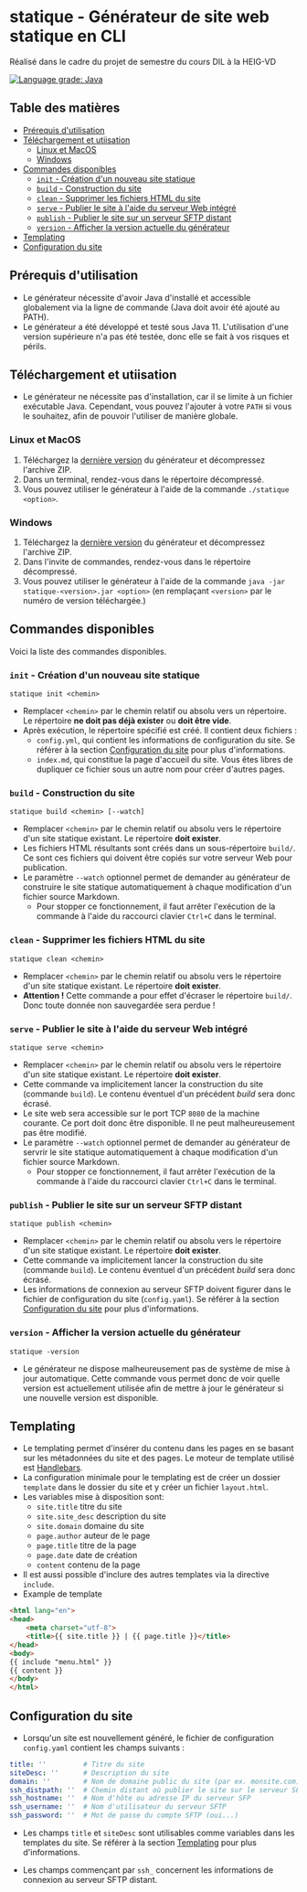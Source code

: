 # statique - Générateur de site web statique en CLI

Réalisé dans le cadre du projet de semestre du cours DIL à la HEIG-VD

[![Language grade: Java](https://img.shields.io/lgtm/grade/java/g/dil-classroom/projet-bailat_huart_mirabile_praz.svg?logo=lgtm&logoWidth=18)](https://lgtm.com/projects/g/dil-classroom/projet-bailat_huart_mirabile_praz/context:java)

## Table des matières

- [Prérequis d'utilisation](#prérequis-dutilisation)
- [Téléchargement et utiisation](#téléchargement-et-utiisation)
  - [Linux et MacOS](#linux-et-macos)
  - [Windows](#windows)
- [Commandes disponibles](#commandes-disponibles)
  - [`init` - Création d'un nouveau site statique](#init---création-dun-nouveau-site-statique)
  - [`build` - Construction du site](#build---construction-du-site)
  - [`clean` - Supprimer les fichiers HTML du site](#clean---supprimer-les-fichiers-html-du-site)
  - [`serve` - Publier le site à l'aide du serveur Web intégré](#serve---publier-le-site-à-laide-du-serveur-web-intégré)
  - [`publish` - Publier le site sur un serveur SFTP distant](#publish---publier-le-site-sur-un-serveur-sftp-distant)
  - [`version` - Afficher la version actuelle du générateur](#version---afficher-la-version-actuelle-du-générateur)
- [Templating](#templating)
- [Configuration du site](#configuration-du-site)

## Prérequis d'utilisation

- Le générateur nécessite d'avoir Java d'installé et accessible globalement via la ligne de commande (Java doit avoir été ajouté au PATH).
- Le générateur a été développé et testé sous Java 11. L'utilisation d'une version supérieure n'a pas été testée, donc elle se fait à vos risques et périls.

## Téléchargement et utiisation

- Le générateur ne nécessite pas d'installation, car il se limite à un fichier exécutable Java. Cependant, vous pouvez l'ajouter à votre `PATH` si vous le souhaitez, afin de pouvoir l'utiliser de manière globale.

### Linux et MacOS

1. Téléchargez la [dernière version](https://github.com/dil-classroom/projet-bailat_huart_mirabile_praz/releases) du générateur et décompressez l'archive ZIP.
2. Dans un terminal, rendez-vous dans le répertoire décompressé.
3. Vous pouvez utiliser le générateur à l'aide de la commande `./statique <option>`.

### Windows

1. Téléchargez la [dernière version](https://github.com/dil-classroom/projet-bailat_huart_mirabile_praz/releases) du générateur et décompressez l'archive ZIP.
2. Dans l'invite de commandes, rendez-vous dans le répertoire décompressé.
3. Vous pouvez utiliser le générateur à l'aide de la commande `java -jar statique-<version>.jar <option>` (en remplaçant `<version>` par le numéro de version téléchargée.)

## Commandes disponibles

Voici la liste des commandes disponibles.

### `init` - Création d'un nouveau site statique

```text
statique init <chemin>
```

- Remplacer `<chemin>` par le chemin relatif ou absolu vers un répertoire. Le répertoire **ne doit pas déjà exister** ou **doit être vide**.
- Après exécution, le répertoire spécifié est créé. Il contient deux fichiers :
  - `config.yml`, qui contient les informations de configuration du site. Se référer à la section [Configuration du site](#configuration-du-site) pour plus d'informations.
  - `index.md`, qui constitue la page d'accueil du site. Vous êtes libres de dupliquer ce fichier sous un autre nom pour créer d'autres pages.

### `build` - Construction du site

```text
statique build <chemin> [--watch]
```

- Remplacer `<chemin>` par le chemin relatif ou absolu vers le répertoire d'un site statique existant. Le répertoire **doit exister**.
- Les fichiers HTML résultants sont créés dans un sous-répertoire `build/`. Ce sont ces fichiers qui doivent être copiés sur votre serveur Web pour publication.
- Le paramètre `--watch` optionnel permet de demander au générateur de construire le site statique automatiquement à chaque modification d'un fichier source Markdown.
  - Pour stopper ce fonctionnement, il faut arrêter l'exécution de la commande à l'aide du raccourci clavier `Ctrl+C` dans le terminal.

### `clean` - Supprimer les fichiers HTML du site

```text
statique clean <chemin>
```

- Remplacer `<chemin>` par le chemin relatif ou absolu vers le répertoire d'un site statique existant. Le répertoire **doit exister**.
- **Attention !** Cette commande a pour effet d'écraser le répertoire `build/`. Donc toute donnée non sauvegardée sera perdue !

### `serve` - Publier le site à l'aide du serveur Web intégré

```text
statique serve <chemin>
```

- Remplacer `<chemin>` par le chemin relatif ou absolu vers le répertoire d'un site statique existant. Le répertoire **doit exister**.
- Cette commande va implicitement lancer la construction du site (commande `build`). Le contenu éventuel d'un précédent *build* sera donc écrasé.
- Le site web sera accessible sur le port TCP `8080` de la machine courante. Ce port doit donc être disponible. Il ne peut malheureusement pas être modifié.
- Le paramètre `--watch` optionnel permet de demander au générateur de servrir le site statique automatiquement à chaque modification d'un fichier source Markdown.
  - Pour stopper ce fonctionnement, il faut arrêter l'exécution de la commande à l'aide du raccourci clavier `Ctrl+C` dans le terminal.

### `publish` - Publier le site sur un serveur SFTP distant

```text
statique publish <chemin>
```

- Remplacer `<chemin>` par le chemin relatif ou absolu vers le répertoire d'un site statique existant. Le répertoire **doit exister**.
- Cette commande va implicitement lancer la construction du site (commande `build`). Le contenu éventuel d'un précédent *build* sera donc écrasé.
- Les informations de connexion au serveur SFTP doivent figurer dans le fichier de configuration du site (`config.yaml`). Se référer à la section [Configuration du site](#configuration-du-site) pour plus d'informations.

### `version` - Afficher la version actuelle du générateur

```text
statique -version
```

- Le générateur ne dispose malheureusement pas de système de mise à jour automatique. Cette commande vous permet donc de voir quelle version est actuellement utilisée afin de mettre à jour le générateur si une nouvelle version est disponible.

## Templating

- Le templating permet d'insérer du contenu dans les pages en se basant sur les métadonnées du site et des pages. Le moteur de template utilisé est [Handlebars](https://github.com/jknack/handlebars.java).
- La configuration minimale pour le templating est de créer un dossier `template` dans le dossier du site et y créer un fichier `layout.html`.
- Les variables mise à disposition sont:
  - `site.title` titre du site
  - `site.site_desc` description du site
  - `site.domain` domaine du site
  - `page.author` auteur de le page
  - `page.title` titre de la page
  - `page.date` date de création
  - `content` contenu de la page
- Il est aussi possible d'inclure des autres templates via la directive `include`.
- Example de template

```html
<html lang="en">
<head>
    <meta charset="utf-8">
    <title>{{ site.title }} | {{ page.title }}</title>
</head>
<body>
{{ include "menu.html" }}
{{ content }}
</body>
</html>
```

## Configuration du site

- Lorsqu'un site est nouvellement généré, le fichier de configuration `config.yaml` contient les champs suivants :

```yaml
title: ''         # Titre du site
siteDesc: ''      # Description du site
domain: ''        # Nom de domaine public du site (par ex. monsite.com)
ssh_distpath: ''  # Chemin distant où publier le site sur le serveur SFTP
ssh_hostname: ''  # Nom d'hôte ou adresse IP du serveur SFP
ssh_username: ''  # Nom d'utilisateur du serveur SFTP
ssh_password: ''  # Mot de passe du compte SFTP (oui...) 
```

- Les champs `title` et `siteDesc` sont utilisables comme variables dans les templates du site. Se référer à la section [Templating](#templating) pour plus d'informations.

- Les champs commençant par `ssh_` concernent les informations de connexion au serveur SFTP distant.
